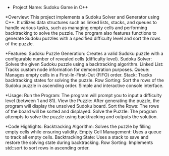 * Project Name:
Sudoku Game in C++

*Overview:
This project implements a Sudoku Solver and Generator using C++. It utilizes data structures such as linked lists, stacks, and queues to handle various tasks, such as managing empty cells and performing backtracking to solve the puzzle. The program also features functions to generate Sudoku puzzles with a specified difficulty level and sort the rows of the puzzle.

*Features:
Sudoku Puzzle Generation: Creates a valid Sudoku puzzle with a configurable number of revealed cells (difficulty level).
Sudoku Solver: Solves the given Sudoku puzzle using a backtracking algorithm.
Linked List: Tracks custom node information for demonstration purposes.
Queue: Manages empty cells in a First-In-First-Out (FIFO) order.
Stack: Tracks backtracking states for solving the puzzle.
Row Sorting: Sort the rows of the Sudoku puzzle in ascending order.
Simple and interactive console interface.

*Usage:
Run the Program: The program will prompt you to input a difficulty level (between 1 and 81).
View the Puzzle: After generating the puzzle, the program will display the unsolved Sudoku board.
Sort the Rows: The rows of the board will be sorted and displayed.
Solve the Puzzle: The program attempts to solve the puzzle using backtracking and outputs the solution.

*Code Highlights:
Backtracking Algorithm: Solves the puzzle by filling empty cells while ensuring validity.
Empty Cell Management: Uses a queue to track all empty cells.
Backtracking State: Uses a stack to save and restore the solving state during backtracking.
Row Sorting: Implements std::sort to sort rows in ascending order.
